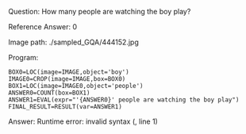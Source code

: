 Question: How many people are watching the boy play?

Reference Answer: 0

Image path: ./sampled_GQA/444152.jpg

Program:

```
BOX0=LOC(image=IMAGE,object='boy')
IMAGE0=CROP(image=IMAGE,box=BOX0)
BOX1=LOC(image=IMAGE0,object='people')
ANSWER0=COUNT(box=BOX1)
ANSWER1=EVAL(expr="'{ANSWER0}' people are watching the boy play")
FINAL_RESULT=RESULT(var=ANSWER1)
```
Answer: Runtime error: invalid syntax (<string>, line 1)

